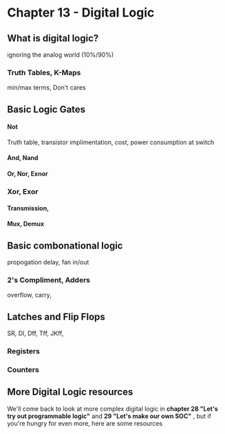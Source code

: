 # Chapter 13 - Digital Logic

## What is digital logic?

ignoring the analog world (10%/90%)

### Truth Tables, K-Maps

min/max terms, Don't cares

## Basic Logic Gates

#### Not

Truth table, transistor implimentation, cost, power consumption at switch

#### And, Nand

#### Or, Nor, Exnor

### Xor, Exor

#### Transmission,

#### Mux, Demux

## Basic combonational logic

propogation delay, fan in/out

### 2's Compliment, Adders

overflow, carry, 

## Latches and Flip Flops

SR, Dl, Dff, Tff, JKff,

### Registers

### Counters

## More Digital Logic resources

We'll come back to look at more complex digital logic in ****chapter 28 "Let's try out programmable logic"**** and **29 "Let's make our own SOC"** , but if you're hungry for even more, here are some resources
